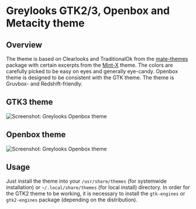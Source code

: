 # Greylooks GTK2/3, Openbox and Metacity theme
## Overview
The theme is based on Clearlooks and TraditionalOk from the [mate-themes](https://github.com/mate-desktop/mate-themes) package with certain excerpts from the [Mint-X](https://github.com/linuxmint/mint-themes) theme. The colors are carefully picked to be easy on eyes and generally eye-candy. Openbox theme is designed to be consistent with the GTK theme. The theme is Gruvbox- and Redshift-friendly.
## GTK3 theme
![Screenshot: Greylooks Openbox theme](../assets/screenshots/greylooks-gtk3.png?raw=true "Screenshot: Greylooks Openbox theme")

## Openbox theme
![Screenshot: Greylooks Openbox theme](../assets/screenshots/greylooks-openbox.png?raw=true "Screenshot: Greylooks Openbox theme")

## Usage
Just install the theme into your `/usr/share/themes` (for systemwide installation) or `~/.local/share/themes` (for local install) directory.
In order for the GTK2 theme to be working, it is necessary to install the `gtk-engines` or `gtk2-engines` package (depending on the distribution).
